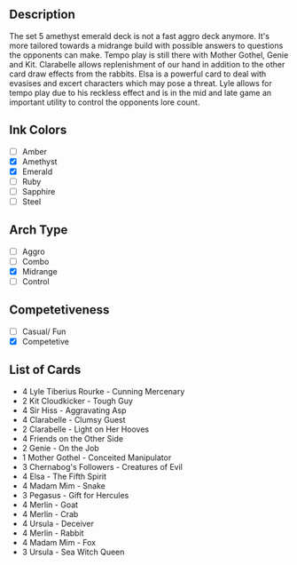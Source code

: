 ## Description

The set 5 amethyst emerald deck is not a fast aggro deck anymore. It's more tailored towards a midrange build with possible answers to questions the opponents can make. Tempo play is still there with Mother Gothel, Genie and Kit. Clarabelle allows replenishment of our hand in addition to the other card draw effects from the rabbits. Elsa is a powerful card to deal with evasises and excert characters which may pose a threat. Lyle allows for tempo play due to his reckless effect and is in the mid and late game an important utility to control the opponents lore count.

## Ink Colors

- [ ] Amber
- [x] Amethyst
- [x] Emerald
- [ ] Ruby
- [ ] Sapphire
- [ ] Steel

## Arch Type

- [ ] Aggro
- [ ] Combo
- [x] Midrange
- [ ] Control

## Competetiveness

- [ ] Casual/ Fun
- [x] Competetive

## List of Cards

- 4 Lyle Tiberius Rourke - Cunning Mercenary
- 2 Kit Cloudkicker - Tough Guy
- 4 Sir Hiss - Aggravating Asp
- 4 Clarabelle - Clumsy Guest
- 2 Clarabelle - Light on Her Hooves
- 4 Friends on the Other Side
- 2 Genie - On the Job
- 1 Mother Gothel - Conceited Manipulator
- 3 Chernabog's Followers - Creatures of Evil
- 4 Elsa - The Fifth Spirit
- 4 Madam Mim - Snake
- 3 Pegasus - Gift for Hercules
- 4 Merlin - Goat
- 4 Merlin - Crab
- 4 Ursula - Deceiver
- 4 Merlin - Rabbit
- 4 Madam Mim - Fox
- 3 Ursula - Sea Witch Queen
